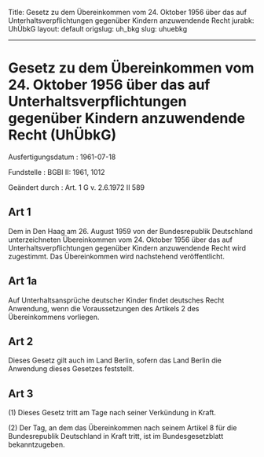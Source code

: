 Title: Gesetz zu dem Übereinkommen vom 24. Oktober 1956 über das auf Unterhaltsverpflichtungen
  gegenüber Kindern anzuwendende Recht
jurabk: UhÜbkG
layout: default
origslug: uh_bkg
slug: uhuebkg

---

# Gesetz zu dem Übereinkommen vom 24. Oktober 1956 über das auf Unterhaltsverpflichtungen gegenüber Kindern anzuwendende Recht (UhÜbkG)

Ausfertigungsdatum
:   1961-07-18

Fundstelle
:   BGBl II: 1961, 1012

Geändert durch
:   Art. 1 G v. 2.6.1972 II 589


## Art 1

Dem in Den Haag am 26. August 1959 von der Bundesrepublik Deutschland
unterzeichneten Übereinkommen vom 24. Oktober 1956 über das auf
Unterhaltsverpflichtungen gegenüber Kindern anzuwendende Recht wird
zugestimmt. Das Übereinkommen wird nachstehend veröffentlicht.


## Art 1a

Auf Unterhaltsansprüche deutscher Kinder findet deutsches Recht
Anwendung, wenn die Voraussetzungen des Artikels 2 des Übereinkommens
vorliegen.


## Art 2

Dieses Gesetz gilt auch im Land Berlin, sofern das Land Berlin die
Anwendung dieses Gesetzes feststellt.


## Art 3

(1) Dieses Gesetz tritt am Tage nach seiner Verkündung in Kraft.

(2) Der Tag, an dem das Übereinkommen nach seinem Artikel 8 für die
Bundesrepublik Deutschland in Kraft tritt, ist im Bundesgesetzblatt
bekanntzugeben.

